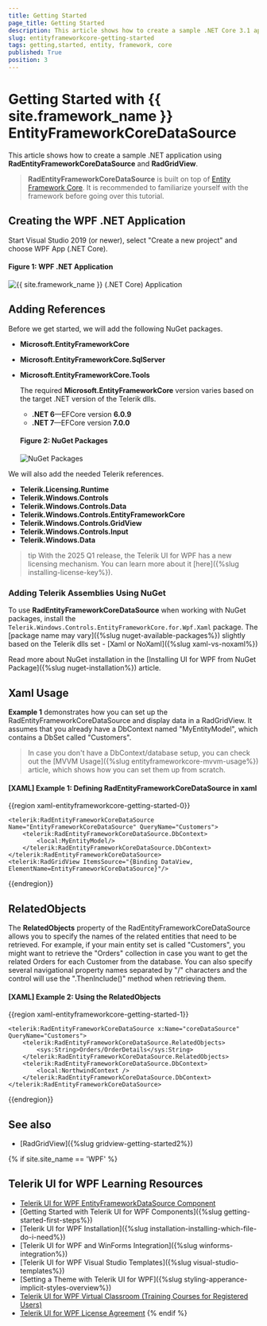 ```yaml
---
title: Getting Started
page_title: Getting Started
description: This article shows how to create a sample .NET Core 3.1 application using RadEntityFrameworkCoreDataSource and RadGridView.
slug: entityframeworkcore-getting-started
tags: getting,started, entity, framework, core
published: True
position: 3
---
```


# Getting Started with {{ site.framework_name }} EntityFrameworkCoreDataSource

This article shows how to create a sample .NET application using __RadEntityFrameworkCoreDataSource__ and __RadGridView__.

> __RadEntityFrameworkCoreDataSource__ is built on top of [Entity Framework Core](https://docs.microsoft.com/en-us/ef/core/). It is recommended to familiarize yourself with the framework before going over this tutorial.

## Creating the WPF .NET Application

Start Visual Studio 2019 (or newer), select "Create a new project" and choose WPF App (.NET Core).

#### __Figure 1: WPF .NET Application__
![{{ site.framework_name }} (.NET Core) Application](images/entityframeworkcoredatasource-create-new-project.png)

## Adding References

Before we get started, we will add the following NuGet packages.

* __Microsoft.EntityFrameworkCore__
* __Microsoft.EntityFrameworkCore.SqlServer__
* __Microsoft.EntityFrameworkCore.Tools__

	The required __Microsoft.EntityFrameworkCore__ version varies based on the target .NET version of the Telerik dlls.
		
	* __.NET 6__&mdash;EFCore version __6.0.9__
	* __.NET 7__&mdash;EFCore version __7.0.0__
	
	#### __Figure 2: NuGet Packages__
	![NuGet Packages](images/entityframeworkcoredatasource-nugets.png)
	
We will also add the needed Telerik references.

* __Telerik.Licensing.Runtime__
* __Telerik.Windows.Controls__
* __Telerik.Windows.Controls.Data__
* __Telerik.Windows.Controls.EntityFrameworkCore__
* __Telerik.Windows.Controls.GridView__
* __Telerik.Windows.Controls.Input__
* __Telerik.Windows.Data__

>tip With the 2025 Q1 release, the Telerik UI for WPF has a new licensing mechanism. You can learn more about it [here]({%slug installing-license-key%}).

### Adding Telerik Assemblies Using NuGet

To use __RadEntityFrameworkCoreDataSource__ when working with NuGet packages, install the `Telerik.Windows.Controls.EntityFrameworkCore.for.Wpf.Xaml` package. The [package name may vary]({%slug nuget-available-packages%}) slightly based on the Telerik dlls set - [Xaml or NoXaml]({%slug xaml-vs-noxaml%})

Read more about NuGet installation in the [Installing UI for WPF from NuGet Package]({%slug nuget-installation%}) article.

## Xaml Usage

__Example 1__ demonstrates how you can set up the RadEntityFrameworkCoreDataSource and display data in a RadGridView. It assumes that you already have a DbContext named "MyEntityModel", which contains a DbSet called "Customers". 

> In case you don't have a DbContext/database setup, you can check out the [MVVM Usage]({%slug entityframeworkcore-mvvm-usage%}) article, which shows how you can set them up from scratch.

#### __[XAML] Example 1: Defining RadEntityFrameworkCoreDataSource in xaml__
{{region xaml-entityframeworkcore-getting-started-0}}

    <telerik:RadEntityFrameworkCoreDataSource Name="EntityFrameworkCoreDataSource" QueryName="Customers"> 
        <telerik:RadEntityFrameworkCoreDataSource.DbContext> 
            <local:MyEntityModel/> 
        </telerik:RadEntityFrameworkCoreDataSource.DbContext> 
    </telerik:RadEntityFrameworkCoreDataSource> 
    <telerik:RadGridView ItemsSource="{Binding DataView, ElementName=EntityFrameworkCoreDataSource}"/>
{{endregion}}

## RelatedObjects

The __RelatedObjects__ property of the RadEntityFrameworkCoreDataSource allows you to specify the names of the related entities that need to be retrieved. For example, if your main entity set is called "Customers", you might want to retrieve the "Orders"  collection in case you want to get the related Orders for each Customer from the database. You can also specify several navigational property names separated by "/" characters and the control will use the ".ThenInclude()" method when retrieving them. 

#### __[XAML] Example 2: Using the RelatedObjects__
{{region xaml-entityframeworkcore-getting-started-1}}

    <telerik:RadEntityFrameworkCoreDataSource x:Name="coreDataSource" QueryName="Customers">
        <telerik:RadEntityFrameworkCoreDataSource.RelatedObjects>
            <sys:String>Orders/OrderDetails</sys:String>
        </telerik:RadEntityFrameworkCoreDataSource.RelatedObjects>
        <telerik:RadEntityFrameworkCoreDataSource.DbContext>
            <local:NorthwindContext />
        </telerik:RadEntityFrameworkCoreDataSource.DbContext>
    </telerik:RadEntityFrameworkCoreDataSource>
{{endregion}}

## See also

* [RadGridView]({%slug gridview-getting-started2%})

{% if site.site_name == 'WPF' %}
## Telerik UI for WPF Learning Resources

* [Telerik UI for WPF EntityFrameworkDataSource Component](https://www.telerik.com/products/wpf/entity-framework-data-source.aspx)
* [Getting Started with Telerik UI for WPF Components]({%slug getting-started-first-steps%})
* [Telerik UI for WPF Installation]({%slug installation-installing-which-file-do-i-need%})
* [Telerik UI for WPF and WinForms Integration]({%slug winforms-integration%})
* [Telerik UI for WPF Visual Studio Templates]({%slug visual-studio-templates%})
* [Setting a Theme with Telerik UI for WPF]({%slug styling-apperance-implicit-styles-overview%})
* [Telerik UI for WPF Virtual Classroom (Training Courses for Registered Users)](https://learn.telerik.com/learn/course/external/view/elearning/16/telerik-ui-for-wpf) 
* [Telerik UI for WPF License Agreement](https://www.telerik.com/purchase/license-agreement/wpf-dlw-s)
{% endif %}

